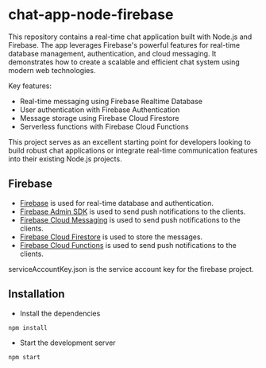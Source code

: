 # chat-app-node-firebase
This repository contains a real-time chat application built with Node.js and Firebase. The app leverages Firebase's powerful features for real-time database management, authentication, and cloud messaging. It demonstrates how to create a scalable and efficient chat system using modern web technologies.

Key features:
- Real-time messaging using Firebase Realtime Database
- User authentication with Firebase Authentication
- Message storage using Firebase Cloud Firestore
- Serverless functions with Firebase Cloud Functions

This project serves as an excellent starting point for developers looking to build robust chat applications or integrate real-time communication features into their existing Node.js projects.

## Firebase

-   [Firebase](https://firebase.google.com/) is used for real-time database and authentication.
-   [Firebase Admin SDK](https://firebase.google.com/docs/admin/setup) is used to send push notifications to the clients.
-   [Firebase Cloud Messaging](https://firebase.google.com/docs/cloud-messaging) is used to send push notifications to the clients.
-   [Firebase Cloud Firestore](https://firebase.google.com/docs/firestore) is used to store the messages.
-   [Firebase Cloud Functions](https://firebase.google.com/docs/functions) is used to send push notifications to the clients.

serviceAccountKey.json is the service account key for the firebase project.

## Installation

-   Install the dependencies

```bash
npm install
```

-   Start the development server

```bash
npm start
```


